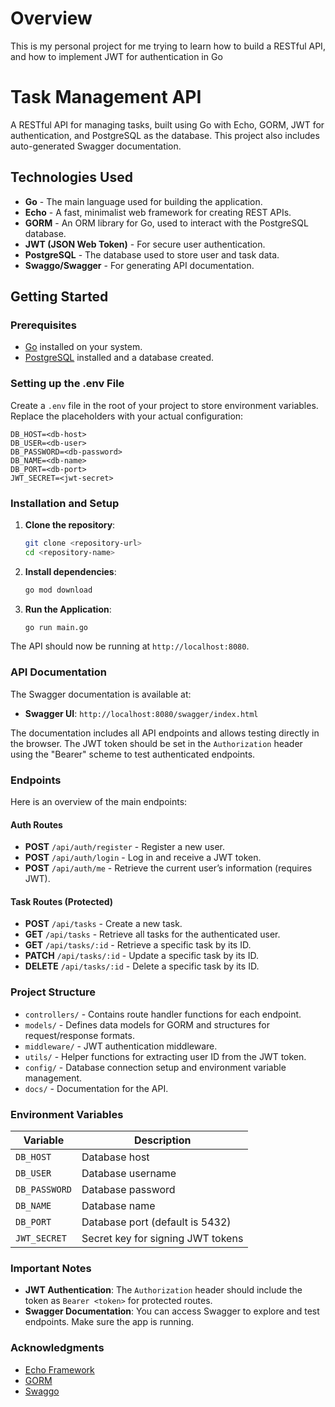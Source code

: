 # Overview

This is my personal project for me trying to learn how to build a RESTful API, and how to implement JWT for authentication in Go

# Task Management API

A RESTful API for managing tasks, built using Go with Echo, GORM, JWT for authentication, and PostgreSQL as the database. This project also includes auto-generated Swagger documentation.

## Technologies Used

- **Go** - The main language used for building the application.
- **Echo** - A fast, minimalist web framework for creating REST APIs.
- **GORM** - An ORM library for Go, used to interact with the PostgreSQL database.
- **JWT (JSON Web Token)** - For secure user authentication.
- **PostgreSQL** - The database used to store user and task data.
- **Swaggo/Swagger** - For generating API documentation.

## Getting Started

### Prerequisites

- [Go](https://golang.org/doc/install) installed on your system.
- [PostgreSQL](https://www.postgresql.org/download/) installed and a database created.

### Setting up the .env File

Create a `.env` file in the root of your project to store environment variables. Replace the placeholders with your actual configuration:

```plaintext
DB_HOST=<db-host>
DB_USER=<db-user>
DB_PASSWORD=<db-password>
DB_NAME=<db-name>
DB_PORT=<db-port>
JWT_SECRET=<jwt-secret>
```

### Installation and Setup

1. **Clone the repository**:
   ```bash
   git clone <repository-url>
   cd <repository-name>
   ```

2. **Install dependencies**:
   ```bash
   go mod download
   ```

3. **Run the Application**:
   ```bash
   go run main.go
   ```

The API should now be running at `http://localhost:8080`.

### API Documentation

The Swagger documentation is available at:

- **Swagger UI**: `http://localhost:8080/swagger/index.html`

The documentation includes all API endpoints and allows testing directly in the browser. The JWT token should be set in the `Authorization` header using the "Bearer" scheme to test authenticated endpoints.

### Endpoints

Here is an overview of the main endpoints:

#### Auth Routes
- **POST** `/api/auth/register` - Register a new user.
- **POST** `/api/auth/login` - Log in and receive a JWT token.
- **POST** `/api/auth/me` - Retrieve the current user’s information (requires JWT).

#### Task Routes (Protected)
- **POST** `/api/tasks` - Create a new task.
- **GET** `/api/tasks` - Retrieve all tasks for the authenticated user.
- **GET** `/api/tasks/:id` - Retrieve a specific task by its ID.
- **PATCH** `/api/tasks/:id` - Update a specific task by its ID.
- **DELETE** `/api/tasks/:id` - Delete a specific task by its ID.

### Project Structure

- `controllers/` - Contains route handler functions for each endpoint.
- `models/` - Defines data models for GORM and structures for request/response formats.
- `middleware/` - JWT authentication middleware.
- `utils/` - Helper functions for extracting user ID from the JWT token.
- `config/` - Database connection setup and environment variable management.
- `docs/` - Documentation for the API.

### Environment Variables

| Variable      | Description                             |
|---------------|-----------------------------------------|
| `DB_HOST`     | Database host                           |
| `DB_USER`     | Database username                       |
| `DB_PASSWORD` | Database password                       |
| `DB_NAME`     | Database name                           |
| `DB_PORT`     | Database port (default is 5432)         |
| `JWT_SECRET`  | Secret key for signing JWT tokens       |

### Important Notes

- **JWT Authentication**: The `Authorization` header should include the token as `Bearer <token>` for protected routes.
- **Swagger Documentation**: You can access Swagger to explore and test endpoints. Make sure the app is running.

### Acknowledgments

- [Echo Framework](https://echo.labstack.com/)
- [GORM](https://gorm.io/)
- [Swaggo](https://github.com/swaggo/swag)

